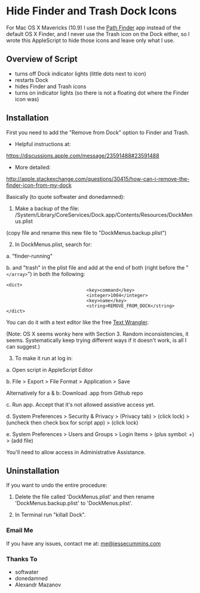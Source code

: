 
# Hide Finder and Trash Dock Icons
For Mac OS X Mavericks (10.9)
I use the [Path Finder](http://cocoatech.com/pathfinder/) app instead of the default OS X Finder, and I never use the Trash icon on the Dock either, so I wrote this AppleScript to hide those icons and leave only what I use.


## Overview of Script
* turns off Dock indicator lights (little dots next to icon)
* restarts Dock
* hides Finder and Trash icons
* turns on indicator lights (so there is not a floating dot where the Finder icon was)


## Installation
First you need to add the "Remove from Dock" option to Finder and Trash.
* Helpful instructions at:

<https://discussions.apple.com/message/23591488#23591488>
* More detailed:

<http://apple.stackexchange.com/questions/30415/how-can-i-remove-the-finder-icon-from-my-dock>

Basically (to quote softwater and donedamned):

1) Make a backup of the file:
/System/Library/CoreServices/Dock.app/Contents/Resources/DockMenus.plist

(copy file and rename this new file to "DockMenus.backup.plist")

2) In DockMenus.plist, search for:

  a. "finder-running"

  b. and "trash" in the plist file and add at the end of both (right before the "`</array>`") in both the following:
```
<dict>
                              <key>command</key>
                              <integer>1004</integer>
                              <key>name</key>
                              <string>REMOVE_FROM_DOCK</string>
</dict>
```

You can do it with a text editor like the free [Text Wrangler](http://www.barebones.com/products/textwrangler/download.html).


(Note: OS X seems wonky here with Section 3. Random inconsistencies, it seems. Systematically keep trying different ways if it doesn't work, is all I can suggest.)

3) To make it run at log in:

  a. Open script in AppleScript Editor

  b. File > Export > File Format > Application > Save

  Alternatively for a & b: Download .app from Github repo

  c. Run app. Accept that it's not allowed assistive access yet.

  d. System Preferences > Security & Privacy > (Privacy tab) > (click lock) > (uncheck then check box for script app) > (click lock)

  e. System Preferences > Users and Groups > Login Items > (plus symbol: +) > (add file)

  You'll need to allow access in Administrative Assistance.


## Uninstallation
If you want to undo the entire procedure:

1) Delete the file called 'DockMenus.plist' and then rename 'DockMenus.backup.plist' to 'DockMenus.plist'.

2) In Terminal run "killall Dock".


### Email Me

If you have any issues, contact me at: <me@jessecummins.com>


### Thanks To
- softwater
- donedamned
- Alexandr Mazanov



